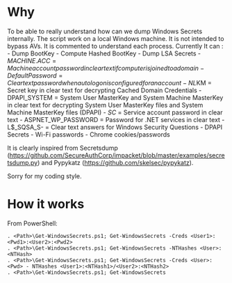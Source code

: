# Why

To be able to really understand how can we dump Windows Secrets internally.
The script work on a local Windows machine. It is not intended to bypass AVs.
It is commented to understand each process. Currently It can :
	- Dump BootKey
	- Compute Hashed BootKey
	- Dump LSA Secrets
		- $MACHINE.ACC = Machine account password in clear text if computer is joined to a domain
		- DefaultPassword = Clear text password when autologon is configured for an account
		- NL$KM = Secret key in clear text for decrypting Cached Domain Credentials
		- DPAPI_SYSTEM = System User MasterKey and System Machine MasterKey in clear text for decrypting System User MasterKey files and System Machine MasterKey files (DPAPI)
		- _SC_<ServiceName> = Service account password in clear text
		- ASPNET_WP_PASSWORD = Password for .NET services in clear text
		- L$_SQSA_S-<SID> = Clear text answers for Windows Security Questions
	- DPAPI Secrets
		- Wi-Fi passwords
		- Chrome cookies/passwords

It is clearly inspired from Secretsdump (<https://github.com/SecureAuthCorp/impacket/blob/master/examples/secretsdump.py>) and Pypykatz (<https://github.com/skelsec/pypykatz>).

Sorry for my coding style.

# How it works

From PowerShell:

```
. <Path>\Get-WindowsSecrets.ps1; Get-WindowsSecrets -Creds <User1>:<Pwd1>:<User2>:<Pwd2>
. <Path>\Get-WindowsSecrets.ps1; Get-WindowsSecrets -NTHashes <User>:<NTHash>
. <Path>\Get-WindowsSecrets.ps1; Get-WindowsSecrets -Creds <User>:<Pwd> - NTHashes <User1>:<NTHash1>/<User2>:<NTHash2>
. <Path>\Get-WindowsSecrets.ps1; Get-WindowsSecrets
```
